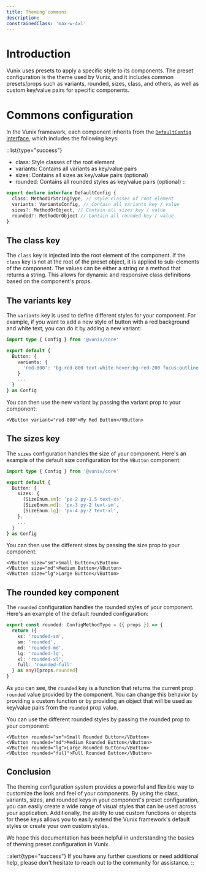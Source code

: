 ```yaml
---
title: Theming commons
description: 
constrainedClass: 'max-w-4xl'
---
```


# Introduction 

Vunix uses presets to apply a specific style to its components. The preset configuration is the theme used by Vunix, and it includes common presets/props such as variants, rounded, sizes, class, and others, as well as custom key/value pairs for specific components.

# Commons configuration

In the Vunix framework, each component inherits from the [`DefaultConfig`  interface](https://github.com/gaetansenn/vunix/blob/1e55de58e1930028a8237f049131ecb2e6180306/packages/core/src/runtime/utils/config.ts), which includes the following keys:

::list{type="success"}
- class: Style classes of the root element
- variants: Contains all variants as key/value pairs
- sizes: Contains all sizes as key/value pairs (optional)
- rounded: Contains all rounded styles as key/value pairs (optional)
::

```ts [src/runtime/utils/config.ts]
export declare interface DefaultConfig {
  class: MethodOrStringType, // style classes of root element
  variants: VariantsConfig, // Contain all variants key / value
  sizes?: MethodOrObject, // Contain all sizes key / value
  rounded?: MethodOrObject // Contain all rounded key / value
}
```

## The class key

The `class` key is injected into the root element of the component. If the `class` key is not at the root of the preset object, it is applied to sub-elements of the component.
The values can be either a string or a method that returns a string. This allows for dynamic and responsive class definitions based on the component's props.

## The variants key

The `variants` key is used to define different styles for your component. For example, if you want to add a new style of button with a red background and white text, you can do it by adding a new variant:

```ts [preset/Button.config.ts]
import type { Config } from '@vunix/core'

export default {
  Button: {
    variants: {
      'red-800': 'bg-red-800 text-white hover:bg-red-200 focus:outline-none focus:ring focus:ring-red-300'
    }
    ...
  }
} as Config
```

You can then use the new variant by passing the variant prop to your component:

```vue
<VButton variant="red-800">My Red Button</VButton>
```


## The sizes key

The `sizes` configuration handles the size of your component. Here's an example of the default size configuration for the `VButton` component:

```ts [preset/Button.config.ts]
import type { Config } from '@vunix/core'

export default {
  Button: {
    sizes: {
      [SizeEnum.sm]: 'px-2 py-1.5 text-xs',
      [SizeEnum.md]: 'px-3 py-2 text-sm',
      [SizeEnum.lg]: 'px-4 py-2 text-xl',
    },
    ...
  }
} as Config
```

You can then use the different sizes by passing the size prop to your component:

```vue
<VButton size="sm">Small Button</VButton>
<VButton size="md">Medium Button</VButton>
<VButton size="lg">Large Button</VButton>
```

## The rounded key component

The `rounded` configuration handles the rounded styles of your component. 
Here's an example of the default rounded configuration:

```ts
export const rounded: ConfigMethodType = ({ props }) => {
  return ({
    xs: 'rounded-sm',
    sm: 'rounded',
    md: 'rounded-md',
    lg: 'rounded-lg',
    xl: 'rounded-xl',
    full: 'rounded-full'
  } as any)[props.rounded]
}
```
As you can see, the `rounded` key is a function that returns the current prop `rounded` value provided by the component. You can change this behavior by providing a custom function or by providing an object that will be used as key/value pairs from the `rounded` prop value.

You can use the different rounded styles by passing the rounded prop to your component:

```vue
<VButton rounded="sm">Small Rounded Button</VButton>
<VButton rounded="md">Medium Rounded Button</VButton>
<VButton rounded="lg">Large Rounded Button</VButton>
<VButton rounded="full">Full Rounded Button</VButton>
```

## Conclusion

The theming configuration system provides a powerful and flexible way to customize the look and feel of your components. By using the class, variants, sizes, and rounded keys in your component's preset configuration, you can easily create a wide range of visual styles that can be used across your application. Additionally, the ability to use custom functions or objects for these keys allows you to easily extend the Vunix framework's default styles or create your own custom styles.

We hope this documentation has been helpful in understanding the basics of theming preset configuration in Vunix. 

::alert{type="success"}
If you have any further questions or need additional help, please don't hesitate to reach out to the community for assistance.
::
